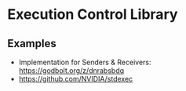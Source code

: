 # Execution Control Library

## Examples
- Implementation for Senders & Receivers: https://godbolt.org/z/dnrabsbdq
- https://github.com/NVIDIA/stdexec